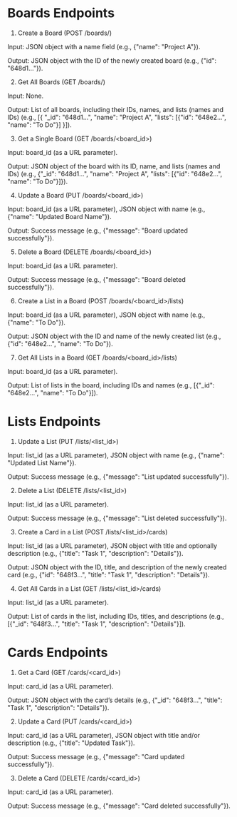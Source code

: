 # Boards Endpoints

1. Create a Board (POST /boards/)

Input: JSON object with a name field (e.g., {"name": "Project A"}).

Output: JSON object with the ID of the newly created board (e.g., {"id": "648d1..."}).


2. Get All Boards (GET /boards/)

Input: None.

Output: List of all boards, including their IDs, names, and lists (names and IDs) (e.g., [{ "_id": "648d1...", "name": "Project A", "lists": [{"id": "648e2...", "name": "To Do"}] }]).


3. Get a Single Board (GET /boards/<board_id>)

Input: board_id (as a URL parameter).

Output: JSON object of the board with its ID, name, and lists (names and IDs) (e.g., {"_id": "648d1...", "name": "Project A", "lists": [{"id": "648e2...", "name": "To Do"}]}).


4. Update a Board (PUT /boards/<board_id>)

Input: board_id (as a URL parameter), JSON object with name (e.g., {"name": "Updated Board Name"}).

Output: Success message (e.g., {"message": "Board updated successfully"}).


5. Delete a Board (DELETE /boards/<board_id>)

Input: board_id (as a URL parameter).

Output: Success message (e.g., {"message": "Board deleted successfully"}).


6. Create a List in a Board (POST /boards/<board_id>/lists)

Input: board_id (as a URL parameter), JSON object with name (e.g., {"name": "To Do"}).

Output: JSON object with the ID and name of the newly created list (e.g., {"id": "648e2...", "name": "To Do"}).


7. Get All Lists in a Board (GET /boards/<board_id>/lists)

Input: board_id (as a URL parameter).

Output: List of lists in the board, including IDs and names (e.g., [{"_id": "648e2...", "name": "To Do"}]).



# Lists Endpoints

1. Update a List (PUT /lists/<list_id>)

Input: list_id (as a URL parameter), JSON object with name (e.g., {"name": "Updated List Name"}).

Output: Success message (e.g., {"message": "List updated successfully"}).


2. Delete a List (DELETE /lists/<list_id>)

Input: list_id (as a URL parameter).

Output: Success message (e.g., {"message": "List deleted successfully"}).


3. Create a Card in a List (POST /lists/<list_id>/cards)

Input: list_id (as a URL parameter), JSON object with title and optionally description (e.g., {"title": "Task 1", "description": "Details"}).

Output: JSON object with the ID, title, and description of the newly created card (e.g., {"id": "648f3...", "title": "Task 1", "description": "Details"}).


4. Get All Cards in a List (GET /lists/<list_id>/cards)

Input: list_id (as a URL parameter).

Output: List of cards in the list, including IDs, titles, and descriptions (e.g., [{"_id": "648f3...", "title": "Task 1", "description": "Details"}]).



# Cards Endpoints

1. Get a Card (GET /cards/<card_id>)

Input: card_id (as a URL parameter).

Output: JSON object with the card’s details (e.g., {"_id": "648f3...", "title": "Task 1", "description": "Details"}).


2. Update a Card (PUT /cards/<card_id>)

Input: card_id (as a URL parameter), JSON object with title and/or description (e.g., {"title": "Updated Task"}).

Output: Success message (e.g., {"message": "Card updated successfully"}).


3. Delete a Card (DELETE /cards/<card_id>)

Input: card_id (as a URL parameter).

Output: Success message (e.g., {"message": "Card deleted successfully"}).